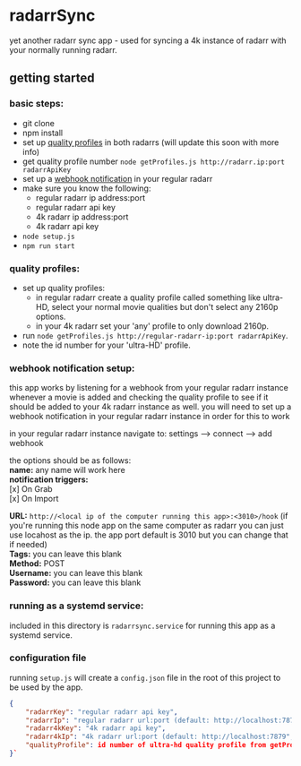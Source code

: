# radarrSync

yet another radarr sync app - used for syncing a 4k instance of radarr with your normally running radarr. 

## getting started
### basic steps:
-	git clone
- npm install
- set up [quality profiles](#quality-profiles) in both radarrs (will update this soon with more info)
- get quality profile number `node getProfiles.js http://radarr.ip:port radarrApiKey`
- set up a [webhook notification](#webhook-notification-setup) in your regular radarr
- make sure you know the following:
  - regular radarr ip address:port
  - regular radarr api key 
  - 4k radarr ip address:port
  - 4k radarr api key 
- `node setup.js`
- `npm run start`



### quality profiles:
- set up quality profiles:
	 - in regular radarr create a quality profile called something like ultra-HD, select your normal movie qualities but don't select any 2160p options.
	 - in your 4k radarr set your 'any' profile to only download 2160p.
- run `node getProfiles.js http://regular-radarr-ip:port radarrApiKey`.
- note the id number for your 'ultra-HD' profile.

### webhook notification setup:
this app works by listening for a webhook from your regular radarr instance whenever a movie is added and checking the quality profile to see if it should be added to your 4k radarr instance as well. you will need to set up a webhook notification in your regular radarr instance in order for this to work

in your regular radarr instance navigate to: 
settings --> connect --> add webhook 

the options should be as follows:   
**name:** any name will work here  
**notification triggers:**   
[x] On Grab  
[x] On Import



**URL:** `http://<local ip of the computer running this app>:<3010>/hook` (if you're running this node app on the same computer as radarr you can just use locahost as the ip. the app port default is 3010 but you can change that if needed)  
**Tags:** you can leave this blank  
**Method:** POST  
**Username:** you can leave this blank  
**Password:** you can leave this blank


### running as a systemd service: 
included in this directory is `radarrsync.service` for running this app as a systemd service.

### configuration file
running `setup.js` will create a `config.json` file in the root of this project to be used by the app. 
```json 
{
	"radarrKey": "regular radarr api key",
	"radarrIp": "regular radarr url:port (default: http://localhost:7878)", 
	"radarr4kKey": "4k radarr api key",
	"radarr4kIp": "4k radarr url:port (default: http://localhost:7879",
	"qualityProfile": id number of ultra-hd quality profile from getProfiles.js
}`